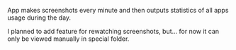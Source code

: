 App makes screenshots every minute and then outputs statistics of all apps usage during the day.

I planned to add feature for rewatching screenshots, but... for now it can only be viewed manually in special folder.
